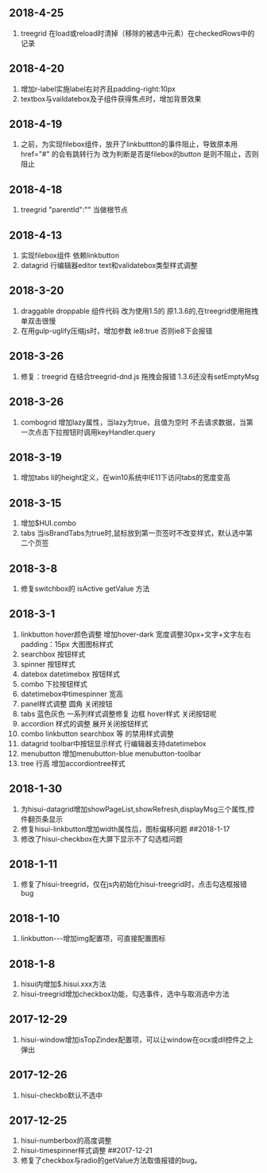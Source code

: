 ## 2018-4-25
1. treegrid 在load或reload时清掉（移除的被选中元素）在checkedRows中的记录   
## 2018-4-20
1. 增加r-label实施label右对齐且padding-right:10px
1. textbox与vaildatebox及子组件获得焦点时，增加背景效果    
## 2018-4-19
1. 之前，为实现filebox组件，放开了linkbuttton的事件阻止，导致原本用href="#" 的会有跳转行为  改为判断是否是filebox的button 是则不阻止，否则阻止
## 2018-4-18
1. treegrid  "parentId":""   当做根节点
## 2018-4-13
1. 实现filebox组件 依赖linkbutton
1. datagrid 行编辑器editor text和validatebox类型样式调整
## 2018-3-20
1. draggable droppable 组件代码 改为使用1.5的 原1.3.6的,在treegrid使用拖拽单双击很慢
1. 在用gulp-uglify压缩js时，增加参数 ie8:true  否则ie8下会报错
## 2018-3-26
1. 修复：treegrid 在结合treegrid-dnd.js 拖拽会报错   1.3.6还没有setEmptyMsg
## 2018-3-26
1. combogrid 增加lazy属性，当lazy为true，且值为空时 不去请求数据，当第一次点击下拉按钮时调用keyHandler.query
## 2018-3-19
1. 增加tabs li的height定义，在win10系统中IE11下访问tabs的宽度变高
## 2018-3-15
1. 增加$HUI.combo
1. tabs 当isBrandTabs为true时,鼠标放到第一页签时不改变样式，默认选中第二个页签
## 2018-3-8
1. 修复switchbox的 isActive getValue 方法

## 2018-3-1
1. linkbutton  hover颜色调整 增加hover-dark 宽度调整30px+文字+文字左右padding：15px   大图图标样式
1. searchbox  按钮样式
1. spinner  按钮样式
1. datebox datetimebox 按钮样式
1. combo 下拉按钮样式
1. datetimebox中timespinner  宽高
1. panel样式调整 圆角 关闭按钮 
1. tabs 蓝色灰色 一系列样式调整修复  边框 hover样式 关闭按钮呢
1. accordion 样式的调整 展开关闭按钮样式
1. combo linkbutton searchbox 等 的禁用样式调整 
1. datagrid toolbar中按钮显示样式  行编辑器支持datetimebox
1. menubutton 增加menubutton-blue  menubutton-toolbar
1. tree 行高  增加accordiontree样式
## 2018-1-30
1. 为hisui-datagrid增加showPageList,showRefresh,displayMsg三个属性,控件翻页条显示
1. 修复hisui-linkbutton增加width属性后，图标偏移问题
##2018-1-17
1. 修改了hisui-checkbox在大屏下显示不了勾选框问题
## 2018-1-11
1. 修复了hisui-treegrid，仅在js内初始化hisui-treegrid时，点击勾选框报错bug
## 2018-1-10
1. linkbutton---增加img配置项，可直接配置图标 
## 2018-1-8
1. hisui内增加$.hisui.xxx方法
1. hisui-treegrid增加checkbox功能，勾选事件，选中与取消选中方法
## 2017-12-29
1. hisui-window增加isTopZindex配置项，可以让window在ocx或dll控件之上弹出
## 2017-12-26
1. hisui-checkbo默认不选中
## 2017-12-25
1. hisui-numberbox的高度调整
1. hisui-timespinner样式调整
##2017-12-21
1. 修复了checkbox与radio的getValue方法取值报错的bug。